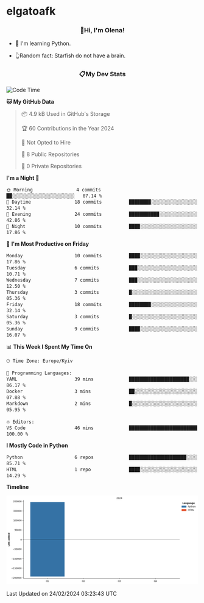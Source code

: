 # elgatoafk

### <div align="center">👋Hi, I'm Olena!</div>

- 🤖 I'm learning Python.

- 👆Random fact: Starfish do not have a brain.

### <div align="center">📋My Dev Stats</div>
<!--START_SECTION:waka-->
![Code Time](http://img.shields.io/badge/Code%20Time-46%20mins-blue)

**🐱 My GitHub Data** 

> 📦 4.9 kB Used in GitHub's Storage 
 > 
> 🏆 60 Contributions in the Year 2024
 > 
> 🚫 Not Opted to Hire
 > 
> 📜 8 Public Repositories 
 > 
> 🔑 0 Private Repositories 
 > 
**I'm a Night 🦉** 

```text
🌞 Morning                4 commits           ██░░░░░░░░░░░░░░░░░░░░░░░   07.14 % 
🌆 Daytime                18 commits          ████████░░░░░░░░░░░░░░░░░   32.14 % 
🌃 Evening                24 commits          ███████████░░░░░░░░░░░░░░   42.86 % 
🌙 Night                  10 commits          ████░░░░░░░░░░░░░░░░░░░░░   17.86 % 
```
📅 **I'm Most Productive on Friday** 

```text
Monday                   10 commits          ████░░░░░░░░░░░░░░░░░░░░░   17.86 % 
Tuesday                  6 commits           ███░░░░░░░░░░░░░░░░░░░░░░   10.71 % 
Wednesday                7 commits           ███░░░░░░░░░░░░░░░░░░░░░░   12.50 % 
Thursday                 3 commits           █░░░░░░░░░░░░░░░░░░░░░░░░   05.36 % 
Friday                   18 commits          ████████░░░░░░░░░░░░░░░░░   32.14 % 
Saturday                 3 commits           █░░░░░░░░░░░░░░░░░░░░░░░░   05.36 % 
Sunday                   9 commits           ████░░░░░░░░░░░░░░░░░░░░░   16.07 % 
```


📊 **This Week I Spent My Time On** 

```text
🕑︎ Time Zone: Europe/Kyiv

💬 Programming Languages: 
YAML                     39 mins             ██████████████████████░░░   86.17 % 
Docker                   3 mins              ██░░░░░░░░░░░░░░░░░░░░░░░   07.88 % 
Markdown                 2 mins              █░░░░░░░░░░░░░░░░░░░░░░░░   05.95 % 

🔥 Editors: 
VS Code                  46 mins             █████████████████████████   100.00 % 
```

**I Mostly Code in Python** 

```text
Python                   6 repos             █████████████████████░░░░   85.71 % 
HTML                     1 repo              ████░░░░░░░░░░░░░░░░░░░░░   14.29 % 
```



**Timeline**

![Lines of Code chart](https://raw.githubusercontent.com/elgatoafk/elgatoafk/main/assets/bar_graph.png)


 Last Updated on 24/02/2024 03:23:43 UTC
<!--END_SECTION:waka-->
